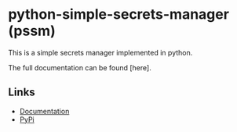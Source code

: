 # python-simple-secrets-manager (pssm)

This is a simple secrets manager implemented in python.

The full documentation can be found [here].

## Links

- [Documentation](https://www.harttraveller/pssm)
- [PyPi](https://pypi.org/project/python-simple-secrets-manager/)
